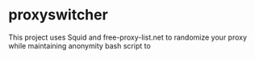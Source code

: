 # proxyswitcher
This project uses Squid and free-proxy-list.net to randomize your proxy while maintaining anonymity bash script to 
